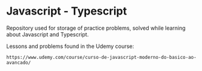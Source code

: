 # Javascript - Typescript

Repository used for storage of practice problems, solved while learning about Javascript and Typescript.

Lessons and problems found in the Udemy course:

```
https://www.udemy.com/course/curso-de-javascript-moderno-do-basico-ao-avancado/
```